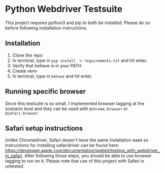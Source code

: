 # Python Webdriver Testsuite

This project requires python3 and pip to both be installed. Please do so before following installation instructions.


## Installation
1. Clone the repo
3. In terminal, type in `pip install -r requirements.txt` and hit enter.
4. Verify that behave is in your PATH
5. Create venv
6. In terminal, type in `behave` and hit enter.

## Running specific browser
Since this testsuite is so small, I implemented browser tagging at the scenario level and they can be used with `@chrome.browser` or `@safari.browser`

## Safari setup instructions
Unlike Chromedriver, Safari doesn't have the same installation ease so instructions for installing safaridriver can be found here: https://developer.apple.com/documentation/webkit/testing_with_webdriver_in_safari. After following those steps, you should be able to use browser tagging to run on it. Please note that use of this project with Safari is untested.